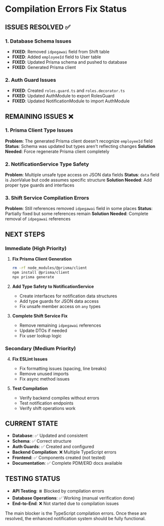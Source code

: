 # Compilation Errors Fix Status

## ISSUES RESOLVED ✅

### 1. Database Schema Issues
- **FIXED**: Removed `idpegawai` field from Shift table
- **FIXED**: Added `employeeId` field to User table
- **FIXED**: Updated Prisma schema and pushed to database
- **FIXED**: Generated Prisma client

### 2. Auth Guard Issues
- **FIXED**: Created `roles.guard.ts` and `roles.decorator.ts`
- **FIXED**: Updated AuthModule to export RolesGuard
- **FIXED**: Updated NotificationModule to import AuthModule

## REMAINING ISSUES ❌

### 1. Prisma Client Type Issues
**Problem**: The generated Prisma client doesn't recognize `employeeId` field
**Status**: Schema was updated but types aren't reflecting changes
**Solution Needed**: Force regenerate Prisma client completely

### 2. NotificationService Type Safety
**Problem**: Multiple unsafe type access on JSON data fields
**Status**: `data` field is JsonValue but code assumes specific structure
**Solution Needed**: Add proper type guards and interfaces

### 3. Shift Service Compilation Errors  
**Problem**: Still references removed `idpegawai` field in some places
**Status**: Partially fixed but some references remain
**Solution Needed**: Complete removal of `idpegawai` references

## NEXT STEPS

### Immediate (High Priority)
1. **Fix Prisma Client Generation**
   ```bash
   rm -rf node_modules/@prisma/client
   npm install @prisma/client
   npx prisma generate
   ```

2. **Add Type Safety to NotificationService**
   - Create interfaces for notification data structures
   - Add type guards for JSON data access
   - Fix unsafe member access on `any` types

3. **Complete Shift Service Fix**
   - Remove remaining `idpegawai` references
   - Update DTOs if needed
   - Fix user lookup logic

### Secondary (Medium Priority)
4. **Fix ESLint Issues**
   - Fix formatting issues (spacing, line breaks)
   - Remove unused imports
   - Fix async method issues

5. **Test Compilation**
   - Verify backend compiles without errors
   - Test notification endpoints
   - Verify shift operations work

## CURRENT STATE
- **Database**: ✅ Updated and consistent
- **Schema**: ✅ Correct structure  
- **Auth Guards**: ✅ Created and configured
- **Backend Compilation**: ❌ Multiple TypeScript errors
- **Frontend**: ✅ Components created (not tested)
- **Documentation**: ✅ Complete PDM/ERD docs available

## TESTING STATUS
- **API Testing**: ⏸️ Blocked by compilation errors
- **Database Operations**: ✅ Working (manual verification done)
- **End-to-End**: ❌ Not started due to compilation issues

The main blocker is the TypeScript compilation errors. Once these are resolved, the enhanced notification system should be fully functional.

